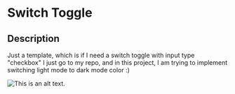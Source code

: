 # Switch Toggle

## Description
Just a template, which is if I need a switch toggle with input type "checkbox"  I just go to my repo, and in this project, I am trying to implement switching light mode to dark mode color :)

![This is an alt text.](https://media.giphy.com/media/l4KhQo2MESJkc6QbS/giphy.gif "This is a sample image.")
